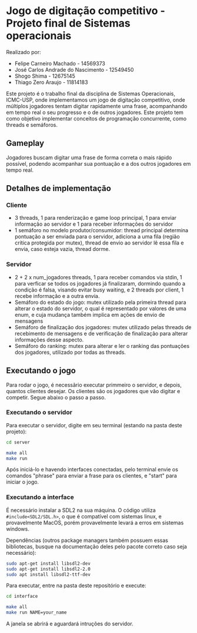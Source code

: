 # Jogo de digitação competitivo - Projeto final de Sistemas operacionais

Realizado por:

- Felipe Carneiro Machado - 14569373
- José Carlos Andrade do Nascimento - 12549450
- Shogo Shima - 12675145
- Thiago Zero Araujo - 11814183

Este projeto é o trabalho final da disciplina de Sistemas Operacionais, ICMC-USP, onde implementamos um jogo de digitação competitivo, onde múltiplos jogadores tentam digitar rapidamente uma frase, acompanhando em tempo real o seu progresso e o de outros jogadores. Este projeto tem como objetivo implementar conceitos de programação concurrente, como threads e semáforos.


## Gameplay   

Jogadores buscam digitar uma frase de forma correta o mais rápido possível, podendo acompanhar sua pontuação e a dos outros jogadores em tempo real.

## Detalhes de implementação  

### Cliente
- 3 threads, 1 para renderização e game loop principal, 1 para enviar informação ao servidor e 1 para receber informações do servidor
- 1 semáforo no modelo produtor/consumidor: thread principal determina pontuação a ser enviada para o servidor, adiciona a uma fila (região crítica protegida por mutex), thread de envio ao servidor
lê essa fila e envia, caso esteja vazia, thread dorme.

### Servidor
- 2 + 2 x num_jogadores threads, 1 para receber comandos via stdin, 1 para verficar se todos os jogadores já finalizaram, dormindo quando a condição é falsa, visando evitar 
busy waiting, e 2 threads por client, 1 recebe informação e a outra envia.
- Semáforo do estado do jogo: mutex utilizado pela primeira thread para alterar o estado do servidor, o qual é representado por valores de uma enum, e cuja mudança também implica em ações de envio de mensagens
- Semáforo de finalização dos jogadores: mutex utilizado pelas threads de recebimento de mensagens e de verificação de finalização para alterar informações desse aspecto.
- Semáforo do ranking: mutex para alterar e ler o ranking das pontuações dos jogadores, utilizado por todas as threads.


## Executando o jogo

Para rodar o jogo, é necessãrio executar primmeiro o servidor, e depois, quantos clientes desejar. Os clientes são os jogadores que vão digitar e competir. Segue abaixo o passo a passo.

### Executando o servidor

Para executar o servidor, digite em seu terminal (estando na pasta deste projeto):

```bash
cd server
```

```bash
make all
make run
```

Após iniciá-lo e havendo interfaces conectadas, pelo terminal envie os comandos "phrase" para enviar a frase para os clientes, e "start" para iniciar o jogo.

### Executando a interface 

É necessário instalar a SDL2 na sua máquina. O código utiliza `#include<SDL2/SDL.h>`, o que é compatível com sistemas linux, e provavelmente MacOS, porém provavelmente levará a erros em sistemas windows.


Dependências (outros package managers também possuem essas bibliotecas, busque na documentação deles pelo pacote correto caso seja necessário):

```bash
sudo apt-get install libsdl2-dev
sudo apt-get install libsdl2-2.0
sudo apt install libsdl2-ttf-dev
```

Para executar, entre na pasta deste repositório e execute:

```bash
cd interface
```

```bash
make all
make run NAME=your_name
```

A janela se abrirá e aguardará intruções do servidor.
